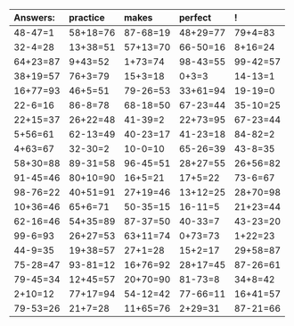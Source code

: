 | Answers: | practice | makes | perfect | ! |
| :--- | :--- | :--- | :--- | :--- |
| 48-47=1 | 58+18=76 | 87-68=19 | 48+29=77 | 79+4=83 | 
| 32-4=28 | 13+38=51 | 57+13=70 | 66-50=16 | 8+16=24 | 
| 64+23=87 | 9+43=52 | 1+73=74 | 98-43=55 | 99-42=57 | 
| 38+19=57 | 76+3=79 | 15+3=18 | 0+3=3 | 14-13=1 | 
| 16+77=93 | 46+5=51 | 79-26=53 | 33+61=94 | 19-19=0 | 
| 22-6=16 | 86-8=78 | 68-18=50 | 67-23=44 | 35-10=25 | 
| 22+15=37 | 26+22=48 | 41-39=2 | 22+73=95 | 67-23=44 | 
| 5+56=61 | 62-13=49 | 40-23=17 | 41-23=18 | 84-82=2 | 
| 4+63=67 | 32-30=2 | 10-0=10 | 65-26=39 | 43-8=35 | 
| 58+30=88 | 89-31=58 | 96-45=51 | 28+27=55 | 26+56=82 | 
| 91-45=46 | 80+10=90 | 16+5=21 | 17+5=22 | 73-6=67 | 
| 98-76=22 | 40+51=91 | 27+19=46 | 13+12=25 | 28+70=98 | 
| 10+36=46 | 65+6=71 | 50-35=15 | 16-11=5 | 21+23=44 | 
| 62-16=46 | 54+35=89 | 87-37=50 | 40-33=7 | 43-23=20 | 
| 99-6=93 | 26+27=53 | 63+11=74 | 0+73=73 | 1+22=23 | 
| 44-9=35 | 19+38=57 | 27+1=28 | 15+2=17 | 29+58=87 | 
| 75-28=47 | 93-81=12 | 16+76=92 | 28+17=45 | 87-26=61 | 
| 79-45=34 | 12+45=57 | 20+70=90 | 81-73=8 | 34+8=42 | 
| 2+10=12 | 77+17=94 | 54-12=42 | 77-66=11 | 16+41=57 | 
| 79-53=26 | 21+7=28 | 11+65=76 | 2+29=31 | 87-21=66 | 
